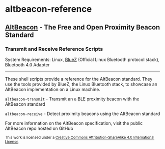 altbeacon-reference
===================

## [AltBeacon](http://altbeacon.org/) - The Free and Open Proximity Beacon Standard

### Transmit and Receive Reference Scripts

System Requirements: Linux, [BlueZ](http://www.bluez.org/) (Official Linux Bluetooth protocol stack), Bluetooth 4.0 Adapter

***

These shell scripts provide a reference for the AltBeacon standard.  They use the tools provided by BlueZ, the Linux Bluetooth stack, to showcase an AltBeacon implementation on a Linux machine.

`altbeacon-transmit` - Transmit an a BLE proximity beacon with the AltBeacon standard

`altbeacon-receive`  - Detect proximity beacons using the AltBeacon standard

For more information on the AltBeacon specification, visit the public AltBeacon repo hosted on GitHub




<sup>This work is licensed under a [Creative Commons Attribution-ShareAlike 4.0 International License](http://creativecommons.org/licenses/by-sa/4.0/).</sup>




